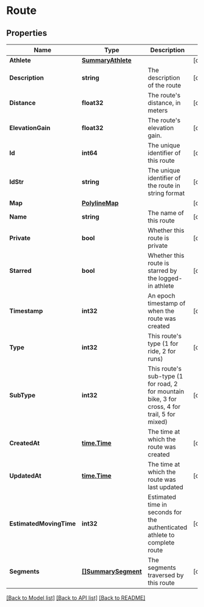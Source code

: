 # Route

## Properties

Name | Type | Description | Notes
------------ | ------------- | ------------- | -------------
**Athlete** | [**SummaryAthlete**](SummaryAthlete.md) |  | [optional] 
**Description** | **string** | The description of the route | [optional] 
**Distance** | **float32** | The route&#39;s distance, in meters | [optional] 
**ElevationGain** | **float32** | The route&#39;s elevation gain. | [optional] 
**Id** | **int64** | The unique identifier of this route | [optional] 
**IdStr** | **string** | The unique identifier of the route in string format | [optional] 
**Map** | [**PolylineMap**](PolylineMap.md) |  | [optional] 
**Name** | **string** | The name of this route | [optional] 
**Private** | **bool** | Whether this route is private | [optional] 
**Starred** | **bool** | Whether this route is starred by the logged-in athlete | [optional] 
**Timestamp** | **int32** | An epoch timestamp of when the route was created | [optional] 
**Type** | **int32** | This route&#39;s type (1 for ride, 2 for runs) | [optional] 
**SubType** | **int32** | This route&#39;s sub-type (1 for road, 2 for mountain bike, 3 for cross, 4 for trail, 5 for mixed) | [optional] 
**CreatedAt** | [**time.Time**](time.Time.md) | The time at which the route was created | [optional] 
**UpdatedAt** | [**time.Time**](time.Time.md) | The time at which the route was last updated | [optional] 
**EstimatedMovingTime** | **int32** | Estimated time in seconds for the authenticated athlete to complete route | [optional] 
**Segments** | [**[]SummarySegment**](SummarySegment.md) | The segments traversed by this route | [optional] 

[[Back to Model list]](../README.md#documentation-for-models) [[Back to API list]](../README.md#documentation-for-api-endpoints) [[Back to README]](../README.md)


